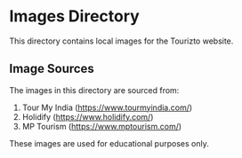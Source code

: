 # Images Directory

This directory contains local images for the Tourizto website.

## Image Sources

The images in this directory are sourced from:

1. Tour My India (https://www.tourmyindia.com/)
2. Holidify (https://www.holidify.com/)
3. MP Tourism (https://www.mptourism.com/)

These images are used for educational purposes only.
